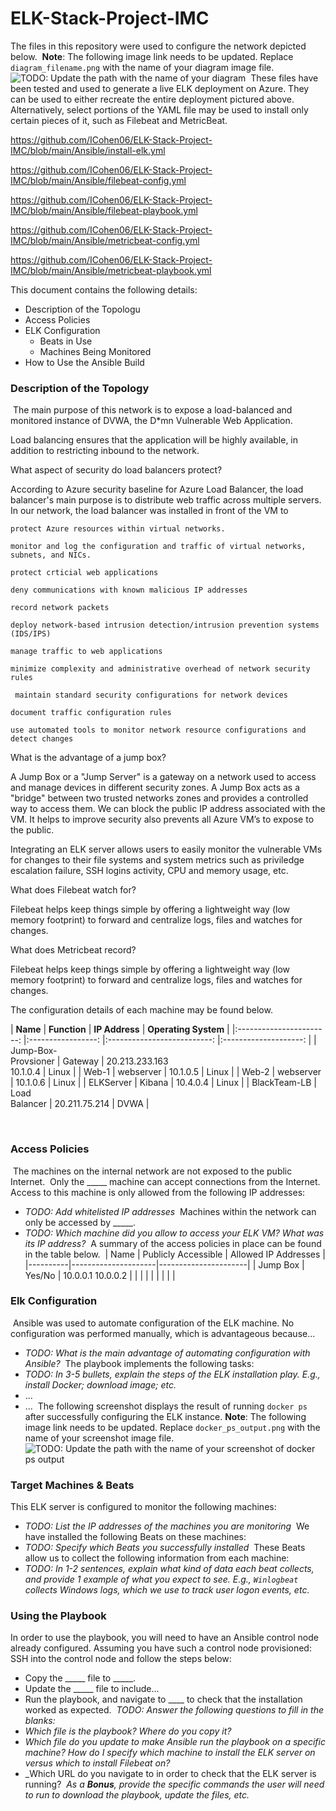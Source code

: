 # ELK-Stack-Project-IMC
The files in this repository were used to configure the network depicted below.
​
**Note**: The following image link needs to be updated. Replace `diagram_filename.png` with the name of your diagram image file.  
​
![TODO: Update the path with the name of your diagram](Images/diagram_filename.png)
​
These files have been tested and used to generate a live ELK deployment on Azure. They can be used to either recreate the entire deployment pictured above. Alternatively, select portions of the YAML file may be used to install only certain pieces of it, such as Filebeat and MetricBeat.

https://github.com/ICohen06/ELK-Stack-Project-IMC/blob/main/Ansible/install-elk.yml

https://github.com/ICohen06/ELK-Stack-Project-IMC/blob/main/Ansible/filebeat-config.yml

https://github.com/ICohen06/ELK-Stack-Project-IMC/blob/main/Ansible/filebeat-playbook.yml

https://github.com/ICohen06/ELK-Stack-Project-IMC/blob/main/Ansible/metricbeat-config.yml

https://github.com/ICohen06/ELK-Stack-Project-IMC/blob/main/Ansible/metricbeat-playbook.yml
​

This document contains the following details:
- Description of the Topologu
- Access Policies
- ELK Configuration
  - Beats in Use
  - Machines Being Monitored
- How to Use the Ansible Build
​
​
### Description of the Topology
​
The main purpose of this network is to expose a load-balanced and monitored instance of DVWA, the D*mn Vulnerable Web Application.
​

Load balancing ensures that the application will be highly available, in addition to restricting inbound to the network.

  What aspect of security do load balancers protect? 

According to Azure security baseline for Azure Load Balancer, the load balancer's main purpose is to distribute web traffic across multiple servers. In our network, the load balancer was installed in front of the VM to
  
    protect Azure resources within virtual networks.
  
    monitor and log the configuration and traffic of virtual networks, subnets, and NICs.
  
    protect crticial web applications
  
    deny communications with known malicious IP addresses
  
    record network packets
  
    deploy network-based intrusion detection/intrusion prevention systems (IDS/IPS)
  
    manage traffic to web applications
   
    minimize complexity and administrative overhead of network security rules
  
     maintain standard security configurations for network devices
  
    document traffic configuration rules
  
    use automated tools to monitor network resource configurations and detect changes

What is the advantage of a jump box?


  ​A Jump Box or a "Jump Server" is a gateway on a network used to access and manage devices in different security zones. A Jump Box acts as a "bridge" between two       trusted networks zones and provides a controlled way to access them. We can block the public IP address associated with the VM. It helps to improve security also       prevents all Azure VM’s to expose to the public.
  
  
  Integrating an ELK server allows users to easily monitor the vulnerable VMs for changes to their file systems and system metrics such as priviledge escalation         failure, SSH logins activity, CPU and memory usage, etc.
  
  
What does Filebeat watch for?

  Filebeat helps keep things simple by offering a lightweight way (low memory footprint) to forward and centralize logs, files and watches for changes.
  

What does Metricbeat record?

​Filebeat helps keep things simple by offering a lightweight way (low memory footprint) to forward and centralize logs, files and watches for changes.

The configuration details of each machine may be found below.

​|         **Name**        	|    **Function**   	|       **IP Address**       	| **Operating System** 	|
|:-----------------------:	|:-----------------:	|:--------------------------:	|:--------------------:	|
| Jump-Box-<br>Provsioner 	|      Gateway      	| 20.213.233.163<br>10.1.0.4 	|         Linux        	|
|          Web-1          	|     webserver     	|          10.1.0.5          	|         Linux        	|
|          Web-2          	|     webserver     	|          10.1.0.6          	|         Linux        	|
|        ELKServer        	|       Kibana      	|          10.4.0.4          	|         Linux        	|
|       BlackTeam-LB      	| Load <br>Balancer 	|        20.211.75.214       	|         DVWA         	|


​
### Access Policies
​
The machines on the internal network are not exposed to the public Internet. 
​
Only the _____ machine can accept connections from the Internet. Access to this machine is only allowed from the following IP addresses:
- _TODO: Add whitelisted IP addresses_
​
Machines within the network can only be accessed by _____.
- _TODO: Which machine did you allow to access your ELK VM? What was its IP address?_
​
A summary of the access policies in place can be found in the table below.
​
| Name     | Publicly Accessible | Allowed IP Addresses |
|----------|---------------------|----------------------|
| Jump Box | Yes/No              | 10.0.0.1 10.0.0.2    |
|          |                     |                      |
|          |                     |                      |
​
### Elk Configuration
​
Ansible was used to automate configuration of the ELK machine. No configuration was performed manually, which is advantageous because...
- _TODO: What is the main advantage of automating configuration with Ansible?_
​
The playbook implements the following tasks:
- _TODO: In 3-5 bullets, explain the steps of the ELK installation play. E.g., install Docker; download image; etc._
- ...
- ...
​
The following screenshot displays the result of running `docker ps` after successfully configuring the ELK instance.
​
**Note**: The following image link needs to be updated. Replace `docker_ps_output.png` with the name of your screenshot image file.  
​
​
![TODO: Update the path with the name of your screenshot of docker ps output](Images/docker_ps_output.png)
​
### Target Machines & Beats
This ELK server is configured to monitor the following machines:
- _TODO: List the IP addresses of the machines you are monitoring_
​
We have installed the following Beats on these machines:
- _TODO: Specify which Beats you successfully installed_
​
These Beats allow us to collect the following information from each machine:
- _TODO: In 1-2 sentences, explain what kind of data each beat collects, and provide 1 example of what you expect to see. E.g., `Winlogbeat` collects Windows logs, which we use to track user logon events, etc._
​
### Using the Playbook
In order to use the playbook, you will need to have an Ansible control node already configured. Assuming you have such a control node provisioned: 
​
SSH into the control node and follow the steps below:
- Copy the _____ file to _____.
- Update the _____ file to include...
- Run the playbook, and navigate to ____ to check that the installation worked as expected.
​
_TODO: Answer the following questions to fill in the blanks:_
- _Which file is the playbook? Where do you copy it?_
- _Which file do you update to make Ansible run the playbook on a specific machine? How do I specify which machine to install the ELK server on versus which to install Filebeat on?_
- _Which URL do you navigate to in order to check that the ELK server is running?
​
_As a **Bonus**, provide the specific commands the user will need to run to download the playbook, update the files, etc._
